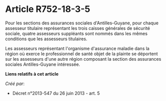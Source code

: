 # Article R752-18-3-5

Pour  les sections des assurances sociales d'Antilles-Guyane, pour chaque  assesseur titulaire représentant les trois caisses
générales de sécurité  sociale, quatre assesseurs suppléants sont nommés dans les mêmes  conditions que les assesseurs
titulaires.

Les assesseurs représentant l'organisme  d'assurance maladie dans la région où exerce le professionnel de santé  objet de la
plainte se déportent sur les assesseurs d'une autre région  composant la section des assurances sociales Antilles-Guyane
intéressée.

**Liens relatifs à cet article**

_Créé par_:

  - Décret n°2013-547 du 26 juin 2013 - art. 5
